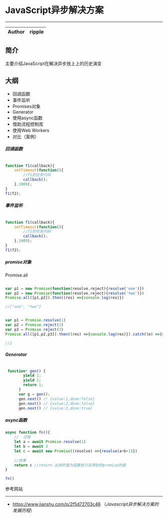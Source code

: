 # JavaScript异步解决方案 #
***
| Author  | ripple |
| :---:  | ------ |

## 简介 ##

主要介绍JavaScript在解决异步放上上的历史演变

## 大纲


- 回调函数
- 事件监听
- Promises对象
- Generator
- 使用async函数
- 借助流程控制库
- 使用Web Workers
- 对比（案例）

##### 回调函数
```js

function f1(callback){
    setTimeout(function(){
        //f1的任务代码
        callback();
    },1000);
}
f1(f2);

```

##### 事件监听
```js

function f1(callback){
    setTimeout(function(){
        //f1的任务代码
        callback();
    },1000);
}
f1(f2);

```

##### promise对象

Promise.all

```js

var p1 = new Promise(function(resolve,reject){resolve('one')})
var p2 = new Promise(function(resolve,reject){resolve('two')})
Promise.all([p1,p2]).then((res) =>{console.log(res)})

//["one", "two"]

```

```js

var p1 = Promise.resolve(1)
var p2 = Promise.reject(2)
var p3 = Promise.reject(3)
Promise.all([p1,p2,p3]).then((res) =>{console.log(res)}).catch((e) =>{console.log(e)})

//2 

```

##### Generator
```js

 function* gen() {    
        yield 1;    
        yield 2;    
        return 1;
      }
      var g = gen();
      gen.next() // {value:1,done:false}
      gen.next() // {value:2,done:false}
      gen.next() // {value:3,done:true}

```

##### async函数

```js
async function fn(){
	//	过程
	let a = await Promise.resolve(1)
	let b = await 3
    let c = await new Promise((resolve) =>{resolve(a+b+1)})
	
    //结果
    return c //return 出来的值为函数执行后得到的promise的值
}

fn()


```


参考网站
***
- https://www.jianshu.com/p/2f5d72703c46 （*Javascript异步解决方案的发展历程*）